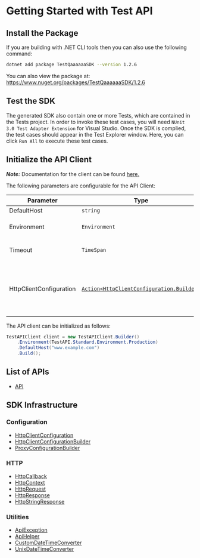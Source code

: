 
# Getting Started with Test API

## Install the Package

If you are building with .NET CLI tools then you can also use the following command:

```bash
dotnet add package TestQaaaaaaSDK --version 1.2.6
```

You can also view the package at:
https://www.nuget.org/packages/TestQaaaaaaSDK/1.2.6

## Test the SDK

The generated SDK also contain one or more Tests, which are contained in the Tests project. In order to invoke these test cases, you will need `NUnit 3.0 Test Adapter Extension` for Visual Studio. Once the SDK is complied, the test cases should appear in the Test Explorer window. Here, you can click `Run All` to execute these test cases.

## Initialize the API Client

**_Note:_** Documentation for the client can be found [here.](https://www.github.com/tahaali2000/test-qaaaaaa-dotnet-sdk/tree/1.2.6/doc/client.md)

The following parameters are configurable for the API Client:

| Parameter | Type | Description |
|  --- | --- | --- |
| DefaultHost | `string` | *Default*: `"www.example.com"` |
| Environment | `Environment` | The API environment. <br> **Default: `Environment.Production`** |
| Timeout | `TimeSpan` | Http client timeout.<br>*Default*: `TimeSpan.FromSeconds(100)` |
| HttpClientConfiguration | [`Action<HttpClientConfiguration.Builder>`](https://www.github.com/tahaali2000/test-qaaaaaa-dotnet-sdk/tree/1.2.6/doc/http-client-configuration-builder.md) | Action delegate that configures the HTTP client by using the HttpClientConfiguration.Builder for customizing API call settings.<br>*Default*: `new HttpClient()` |

The API client can be initialized as follows:

```csharp
TestAPIClient client = new TestAPIClient.Builder()
    .Environment(TestAPI.Standard.Environment.Production)
    .DefaultHost("www.example.com")
    .Build();
```

## List of APIs

* [API](https://www.github.com/tahaali2000/test-qaaaaaa-dotnet-sdk/tree/1.2.6/doc/controllers/api.md)

## SDK Infrastructure

### Configuration

* [HttpClientConfiguration](https://www.github.com/tahaali2000/test-qaaaaaa-dotnet-sdk/tree/1.2.6/doc/http-client-configuration.md)
* [HttpClientConfigurationBuilder](https://www.github.com/tahaali2000/test-qaaaaaa-dotnet-sdk/tree/1.2.6/doc/http-client-configuration-builder.md)
* [ProxyConfigurationBuilder](https://www.github.com/tahaali2000/test-qaaaaaa-dotnet-sdk/tree/1.2.6/doc/proxy-configuration-builder.md)

### HTTP

* [HttpCallback](https://www.github.com/tahaali2000/test-qaaaaaa-dotnet-sdk/tree/1.2.6/doc/http-callback.md)
* [HttpContext](https://www.github.com/tahaali2000/test-qaaaaaa-dotnet-sdk/tree/1.2.6/doc/http-context.md)
* [HttpRequest](https://www.github.com/tahaali2000/test-qaaaaaa-dotnet-sdk/tree/1.2.6/doc/http-request.md)
* [HttpResponse](https://www.github.com/tahaali2000/test-qaaaaaa-dotnet-sdk/tree/1.2.6/doc/http-response.md)
* [HttpStringResponse](https://www.github.com/tahaali2000/test-qaaaaaa-dotnet-sdk/tree/1.2.6/doc/http-string-response.md)

### Utilities

* [ApiException](https://www.github.com/tahaali2000/test-qaaaaaa-dotnet-sdk/tree/1.2.6/doc/api-exception.md)
* [ApiHelper](https://www.github.com/tahaali2000/test-qaaaaaa-dotnet-sdk/tree/1.2.6/doc/api-helper.md)
* [CustomDateTimeConverter](https://www.github.com/tahaali2000/test-qaaaaaa-dotnet-sdk/tree/1.2.6/doc/custom-date-time-converter.md)
* [UnixDateTimeConverter](https://www.github.com/tahaali2000/test-qaaaaaa-dotnet-sdk/tree/1.2.6/doc/unix-date-time-converter.md)

